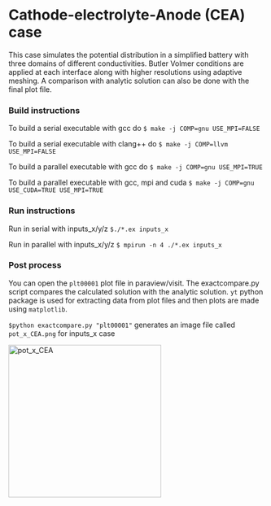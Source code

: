 # Cathode-electrolyte-Anode (CEA) case

This case simulates the potential distribution in a
simplified battery with three 
domains of different conductivities. Butler Volmer 
conditions are applied at each interface along with 
higher resolutions using adaptive meshing.
A comparison with analytic solution can also be done with 
the final plot file.

### Build instructions

To build a serial executable with gcc do
`$ make -j COMP=gnu USE_MPI=FALSE`

To build a serial executable with clang++ do
`$ make -j COMP=llvm USE_MPI=FALSE`

To build a parallel executable with gcc do
`$ make -j COMP=gnu USE_MPI=TRUE`

To build a parallel executable with gcc, mpi and cuda
`$ make -j COMP=gnu USE_CUDA=TRUE USE_MPI=TRUE`

### Run instructions

Run in serial with inputs_x/y/z
`$./*.ex inputs_x`


Run in parallel with inputs_x/y/z
`$ mpirun -n 4 ./*.ex inputs_x`

### Post process

You can open the `plt00001` plot file in 
paraview/visit. The exactcompare.py script compares
the calculated solution with the analytic solution.
`yt` python package is used for extracting data from 
plot files and then plots are made using `matplotlib`.

`$python exactcompare.py "plt00001"` generates an image
file called `pot_x_CEA.png` for inputs_x case


<img width="300" alt="pot_x_CEA" src="https://github.com/user-attachments/assets/2aa83d52-8ffd-4269-b505-52fe89cf5d12" />

